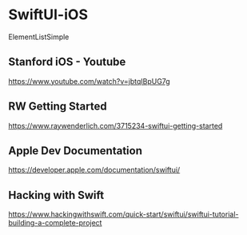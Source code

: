 # SwiftUI-iOS

ElementListSimple

<h2>Stanford iOS - Youtube</h2>

https://www.youtube.com/watch?v=jbtqIBpUG7g


<h2>RW Getting Started</h2>

https://www.raywenderlich.com/3715234-swiftui-getting-started


<h2> Apple Dev Documentation</h2>

https://developer.apple.com/documentation/swiftui/


<h2> Hacking with Swift</h2>

https://www.hackingwithswift.com/quick-start/swiftui/swiftui-tutorial-building-a-complete-project


